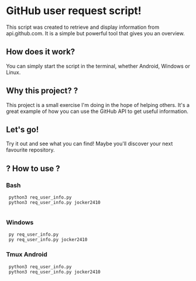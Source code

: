 # GitHub user request script!
This script was created to retrieve and display information from api.github.com. It is a simple but powerful tool that gives you an overview.

## How does it work?
You can simply start the script in the terminal, whether Android, Windows or Linux.

## Why this project? ?
This project is a small exercise I'm doing in the hope of helping others. It's a great example of how you can use the GitHub API to get useful information. 

## Let's go! 
Try it out and see what you can find! Maybe you'll discover your next favourite repository.

## ? How to use ?
### Bash  
```
 python3 req_user_info.py
 python3 req_user_info.py jocker2410
 
```
### Windows  
```
 py req_user_info.py
 py req_user_info.py jocker2410
```
### Tmux Android  
```
 python3 req_user_info.py
 python3 req_user_info.py jocker2410
```

